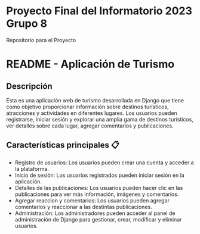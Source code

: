 # Proyecto Final del Informatorio 2023 Grupo 8
Repositorio para el Proyecto

# README - Aplicación de Turismo

## Descripción 
Esta es una aplicación web de turismo desarrollada en Django que tiene como objetivo proporcionar información sobre destinos turísticos, atracciones y actividades en diferentes lugares. Los usuarios pueden registrarse, iniciar sesión y explorar una amplia gama de destinos turísticos, ver detalles sobre cada lugar, agregar comentarios y publicaciones.

## Características principales 📋
- Registro de usuarios: Los usuarios pueden crear una cuenta y acceder a la plataforma.
- Inicio de sesión: Los usuarios registrados pueden iniciar sesión en la aplicación.
- Detalles de las publicaciones: Los usuarios pueden hacer clic en las publicaciones para ver más información, imágenes y comentarios.
- Agregar reaccion y comentarios: Los usuarios pueden agregar comentarios y reaccionar a las destintas publicaciones.
- Administración: Los administradores pueden acceder al panel de administración de Django para gestionar, crear, modificar y eliminar usuarios.

